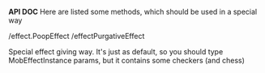 **API DOC**
Here are listed some methods, which should be used in a special way

/effect.PoopEffect
/effectPurgativeEffect

Special effect giving way. It's just as default, so you should type MobEffectInstance params, but it contains some checkers (and chess)